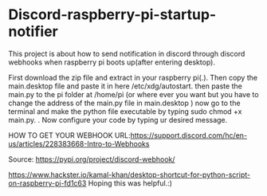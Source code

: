 # Discord-raspberry-pi-startup-notifier
This project is about how to send notification in discord through discord webhooks when raspberry pi boots up(after entering desktop).




First download the zip file and extract in your raspberry pi(.).
Then copy the main.desktop file and paste it in here /etc/xdg/autostart.
then paste the main.py to the pi folder at /home/pi (or where ever you want but you have to change the address of the main.py file in main.desktop )
now go to the terminal and make the python file executable by typing sudo chmod +x main.py. . Now configure your code by typing ur desired message. 




HOW TO GET YOUR WEBHOOK URL:https://support.discord.com/hc/en-us/articles/228383668-Intro-to-Webhooks





Source: https://pypi.org/project/discord-webhook/
        
   https://www.hackster.io/kamal-khan/desktop-shortcut-for-python-script-on-raspberry-pi-fd1c63
Hoping this was helpful.:)
